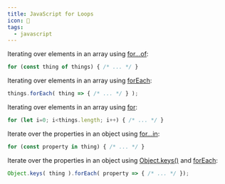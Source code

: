 ```yaml
---
title: JavaScript for Loops
icon: 🎡
tags:
  - javascript
---
```


Iterating over elements in an array using [for...of](https://developer.mozilla.org/en-US/docs/Web/JavaScript/Reference/Statements/for...of):

```js
for (const thing of things) { /* ... */ }
```

Iterating over elements in an array using [forEach](https://developer.mozilla.org/en-US/docs/Web/JavaScript/Reference/Global_Objects/Array/forEach):

```js
things.forEach( thing => { /* ... */ } );
```

Iterating over elements in an array using [for](https://developer.mozilla.org/en-US/docs/Web/JavaScript/Reference/Statements/for):

```js
for (let i=0; i<things.length; i++) { /* ... */ }
```

Iterate over the properties in an object using [for...in](https://developer.mozilla.org/en-US/docs/Web/JavaScript/Reference/Statements/for...in):

```js
for (const property in thing) { /* ... */ }
```

Iterate over the properties in an object using [Object.keys()](https://developer.mozilla.org/en-US/docs/Web/JavaScript/Reference/Statements/for) and [forEach](https://developer.mozilla.org/en-US/docs/Web/JavaScript/Reference/Global_Objects/Array/forEach):

```js
Object.keys( thing ).forEach( property => { /* ... */ });
```
